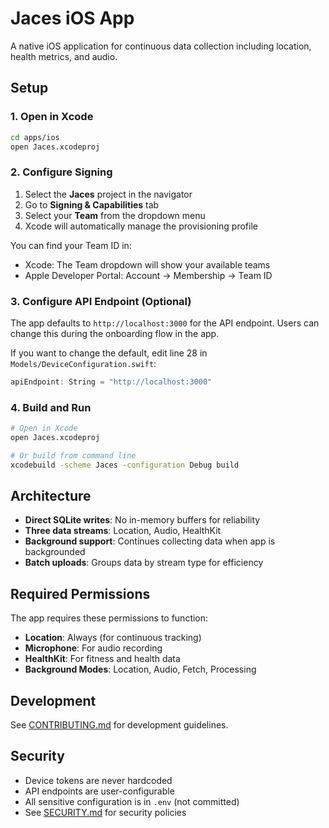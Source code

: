 # Jaces iOS App

A native iOS application for continuous data collection including location, health metrics, and audio.

## Setup

### 1. Open in Xcode

```bash
cd apps/ios
open Jaces.xcodeproj
```

### 2. Configure Signing

1. Select the **Jaces** project in the navigator
2. Go to **Signing & Capabilities** tab
3. Select your **Team** from the dropdown menu
4. Xcode will automatically manage the provisioning profile

You can find your Team ID in:
- Xcode: The Team dropdown will show your available teams
- Apple Developer Portal: Account → Membership → Team ID

### 3. Configure API Endpoint (Optional)

The app defaults to `http://localhost:3000` for the API endpoint. Users can change this during the onboarding flow in the app.

If you want to change the default, edit line 28 in `Models/DeviceConfiguration.swift`:
```swift
apiEndpoint: String = "http://localhost:3000"
```

### 4. Build and Run

```bash
# Open in Xcode
open Jaces.xcodeproj

# Or build from command line
xcodebuild -scheme Jaces -configuration Debug build
```

## Architecture

- **Direct SQLite writes**: No in-memory buffers for reliability
- **Three data streams**: Location, Audio, HealthKit
- **Background support**: Continues collecting data when app is backgrounded
- **Batch uploads**: Groups data by stream type for efficiency

## Required Permissions

The app requires these permissions to function:

- **Location**: Always (for continuous tracking)
- **Microphone**: For audio recording
- **HealthKit**: For fitness and health data
- **Background Modes**: Location, Audio, Fetch, Processing

## Development

See [CONTRIBUTING.md](../../CONTRIBUTING.md) for development guidelines.

## Security

- Device tokens are never hardcoded
- API endpoints are user-configurable
- All sensitive configuration is in `.env` (not committed)
- See [SECURITY.md](../../SECURITY.md) for security policies